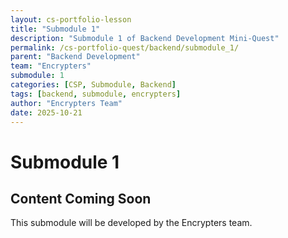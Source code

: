 ```yaml
---
layout: cs-portfolio-lesson
title: "Submodule 1"
description: "Submodule 1 of Backend Development Mini-Quest"
permalink: /cs-portfolio-quest/backend/submodule_1/
parent: "Backend Development"
team: "Encrypters"
submodule: 1
categories: [CSP, Submodule, Backend]
tags: [backend, submodule, encrypters]
author: "Encrypters Team"
date: 2025-10-21
---
```


# Submodule 1

## Content Coming Soon
This submodule will be developed by the Encrypters team.

